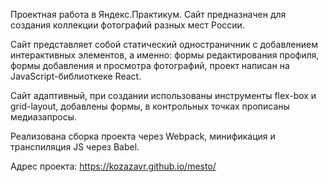 Проектная работа в Яндекс.Практикум. Сайт предназначен для создания коллекции фотографий разных мест России.

Сайт представляет собой статический одностраничник с добавлением интерактивных элементов, а именно: формы редактирования профиля, формы добавления и просмотра фотографий, проект написан на JavaScript-библиоткеке React.

Сайт адаптивный, при создании использованы инструменты flex-box и grid-layout, добавлены формы, в контрольных точках прописаны медиазапросы.

Реализована сборка проекта через Webpack, минификация и транспиляция JS через Babel.

Адрес проекта: https://kozazavr.github.io/mesto/